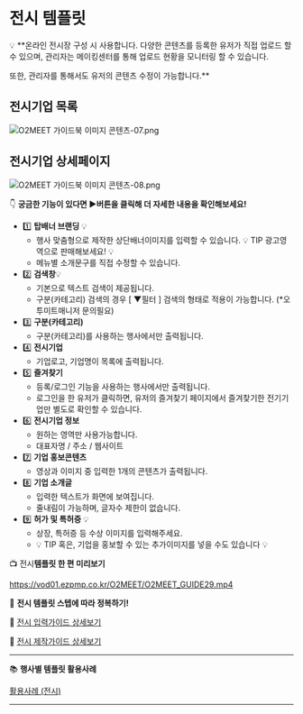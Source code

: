 # 전시 템플릿

<aside>
💡 **온라인 전시장 구성 시 사용합니다. 
다양한 콘텐츠를 등록한 유저가 직접 업로드 할 수 있으며, 관리자는 메이킹센터를 통해 업로드 현황을 모니터링 할 수 있습니다.

또한, 관리자를 통해서도 유저의 콘텐츠 수정이 가능합니다.**

</aside>

## 전시기업 목록

![O2MEET 가이드북 이미지 콘텐츠-07.png](https://s3-us-west-2.amazonaws.com/secure.notion-static.com/0a5dba35-a411-4c09-b984-b671ddd518e6/O2MEET_%EA%B0%80%EC%9D%B4%EB%93%9C%EB%B6%81_%EC%9D%B4%EB%AF%B8%EC%A7%80_%EC%BD%98%ED%85%90%EC%B8%A0-07.png)

## 전시기업 상세페이지

![O2MEET 가이드북 이미지 콘텐츠-08.png](https://s3-us-west-2.amazonaws.com/secure.notion-static.com/aa059a74-5006-46e2-b39c-e8dec8b1a339/O2MEET_%EA%B0%80%EC%9D%B4%EB%93%9C%EB%B6%81_%EC%9D%B4%EB%AF%B8%EC%A7%80_%EC%BD%98%ED%85%90%EC%B8%A0-08.png)

👇 **궁금한 기능이 있다면 ▶버튼을 클릭해 더 자세한 내용을 확인해보세요!**

- 1️⃣ **탑배너 브랜딩** 💡
    - 행사 맞춤형으로 제작한 상단배너이미지를 입력할 수 있습니다.
    💡 TIP 광고영역으로 판매해보세요! 💡
    - 메뉴별 소개문구를 직접 수정할 수 있습니다.
- 2️⃣ **검색창**💡
    - 기본으로 텍스트 검색이 제공됩니다.
    - 구분(카테고리) 검색의 경우 [ ▼필터 ] 검색의 형태로 적용이 가능합니다.
    (*오투미트매니저 문의필요)
- 3️⃣ **구분(카테고리)**
    - 구분(카테고리)를 사용하는 행사에서만 출력됩니다.
- 4️⃣ **전시기업**
    - 기업로고, 기업명이 목록에 출력됩니다.
- 5️⃣ **즐겨찾기**
    - 등록/로그인 기능을 사용하는 행사에서만 출력됩니다.
    - 로그인을 한 유저가 클릭하면, 
    유저의 즐겨찾기 페이지에서 즐겨찾기한 전기기업만 별도로 확인할 수 있습니다.
- 6️⃣ **전시기업 정보**
    - 원하는 영역만 사용가능합니다.
    - 대표자명 / 주소 / 웹사이트
- 7️⃣ **기업 홍보콘텐츠**
    - 영상과 이미지 중 입력한 1개의 콘텐츠가 출력됩니다.
- 8️⃣ **기업 소개글**
    - 입력한 텍스트가 화면에 보여집니다.
    - 줄내림이 가능하며, 글자수 제한이 없습니다.
- 9️⃣ **허가 및 특허증** 💡
    - 상장, 특허증 등 수상 이미지를 입력해주세요.
    - 💡 TIP 혹은, 기업을 홍보할 수 있는 추가이미지를 넣을 수도 있습니다 💡

📺 전시**템플릿 한 편 미리보기**

https://vod01.ezpmp.co.kr/O2MEET/O2MEET_GUIDE29.mp4

👣 **전시 템플릿 스텝에 따라 정복하기!**

📘 [전시 입력가이드 상세보기](https://www.notion.so/1-a4d54e004a3840ffba321e68f8716009?pvs=21)

📙 [전시 제작가이드 상세보기](https://www.notion.so/d71434bc612e4d83a009ea07af1e43e8?pvs=21)

---

📚 **행사별 템플릿 활용사례**  

[활용사례  (전시)](https://www.notion.so/49869aa973c94246b8f69935c4f43636?pvs=21)

---
